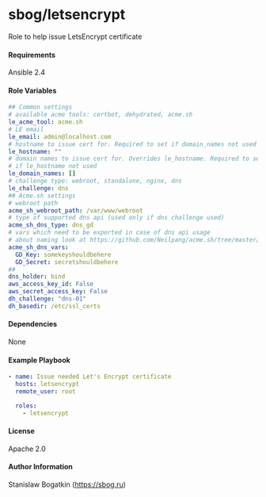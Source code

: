 sbog/letsencrypt
================

Role to help issue LetsEncrypt certificate

#### Requirements

Ansible 2.4

#### Role Variables

```yaml
## Common settings
# available acme tools: certbot, dehydrated, acme.sh
le_acme_tool: acme.sh
# LE email
le_email: admin@localhost.com
# hostname to issue cert for. Required to set if domain_names not used
le_hostname: ""
# domain names to issue cert for. Overrides le_hostname. Required to set
# if le_hostname not used
le_domain_names: []
# challenge type: webroot, standalone, nginx, dns
le_challenge: dns
## Acme.sh settings
# webroot path
acme_sh_webroot_path: /var/www/webroot
# type of supported dns api (used only if dns challenge used)
acme_sh_dns_type: dns_gd
# vars which need to be exported in case of dns api usage
# about naming look at https://github.com/Neilpang/acme.sh/tree/master/dnsapi
acme_sh_dns_vars:
  GD_Key: somekeyshouldbehere
  GD_Secret: secretshouldbehere
##
dns_holder: bind
aws_access_key_id: False
aws_secret_access_key: False
dh_challenge: "dns-01"
dh_basedir: /etc/ssl_certs
```

#### Dependencies

None

#### Example Playbook

```yaml
- name: Issue needed Let's Encrypt certificate
  hosts: letsencrypt
  remote_user: root

  roles:
    - letsencrypt
```

#### License

Apache 2.0

#### Author Information

Stanislaw Bogatkin (https://sbog.ru)

